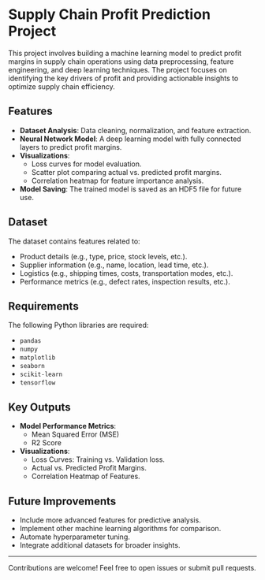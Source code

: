 # Supply Chain Profit Prediction Project

This project involves building a machine learning model to predict profit margins in supply chain operations using data preprocessing, feature engineering, and deep learning techniques. The project focuses on identifying the key drivers of profit and providing actionable insights to optimize supply chain efficiency.

## Features
- **Dataset Analysis**: Data cleaning, normalization, and feature extraction.
- **Neural Network Model**: A deep learning model with fully connected layers to predict profit margins.
- **Visualizations**: 
  - Loss curves for model evaluation.
  - Scatter plot comparing actual vs. predicted profit margins.
  - Correlation heatmap for feature importance analysis.
- **Model Saving**: The trained model is saved as an HDF5 file for future use.

## Dataset
The dataset contains features related to:
- Product details (e.g., type, price, stock levels, etc.).
- Supplier information (e.g., name, location, lead time, etc.).
- Logistics (e.g., shipping times, costs, transportation modes, etc.).
- Performance metrics (e.g., defect rates, inspection results, etc.).

## Requirements
The following Python libraries are required:
- `pandas`
- `numpy`
- `matplotlib`
- `seaborn`
- `scikit-learn`
- `tensorflow`

## Key Outputs
- **Model Performance Metrics**:
  - Mean Squared Error (MSE)
  - R2 Score
- **Visualizations**:
  - Loss Curves: Training vs. Validation loss.
  - Actual vs. Predicted Profit Margins.
  - Correlation Heatmap of Features.

## Future Improvements
- Include more advanced features for predictive analysis.
- Implement other machine learning algorithms for comparison.
- Automate hyperparameter tuning.
- Integrate additional datasets for broader insights.
---
Contributions are welcome! Feel free to open issues or submit pull requests.
